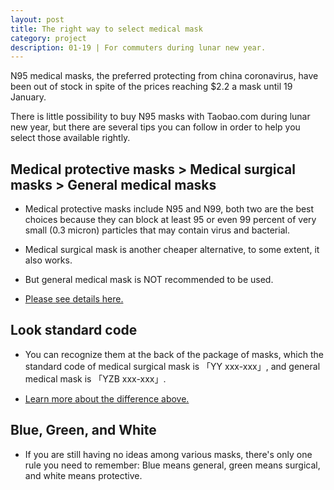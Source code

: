 ```yaml
---
layout: post
title: The right way to select medical mask   
category: project
description: 01-19 | For commuters during lunar new year.
---
```


N95 medical masks, the preferred protecting from china coronavirus, have been out of stock in spite of the prices reaching $2.2 a mask until 19 January.

There is little possibility to buy N95 masks with Taobao.com during lunar new year, but there are several tips you can follow in order to help you select those available rightly.

## Medical protective masks > Medical surgical masks > General medical masks

+ Medical protective masks include N95 and N99, both two are the best choices because they can block at least 95 or even 99 percent of very small (0.3 micron) particles that may contain virus and bacterial.

+ Medical surgical mask is another cheaper alternative, to some extent, it also works.

+ But general medical mask is NOT recommended to be used.

+ [Please see details here.](https://wenku.baidu.com/view/dd793bf28e9951e79b89278b.html)

## Look standard code

+ You can recognize them at the back of the package of masks, which the standard code of medical surgical mask is 「YY xxx-xxx」, and general medical mask is 「YZB xxx-xxx」.

+ [Learn more about the difference above.](https://www.douban.com/note/446630988/)

## Blue, Green, and White

+ If you are still having no ideas among various masks, there's only one rule you need to remember: Blue means general, green means surgical, and white means protective.
